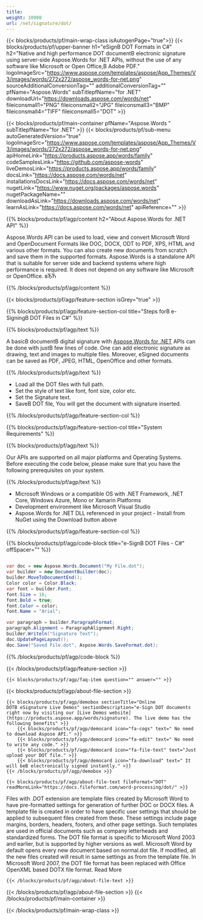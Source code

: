 ```yaml
---
title:  
weight: 10900
url: /net/signature/dot/ 
---
```


{{< blocks/products/pf/main-wrap-class isAutogenPage="true">}}
{{< blocks/products/pf/upper-banner h1="eSignВ DOT Formats in C#" h2="Native and high performance DOT documentВ electronic signature using server-side Aspose.Words for .NET APIs, without the use of any software like Microsoft or Open Office,В Adobe PDF." logoImageSrc="https://www.aspose.com/templates/aspose/App_Themes/V3/images/words/272x272/aspose_words-for-net.png" sourceAdditionalConversionTag="" additionalConversionTag="" pfName="Aspose.Words" subTitlepfName="for .NET" downloadUrl="https://downloads.aspose.com/words/net" fileiconsmall1="PNG" fileiconsmall2="JPG" fileiconsmall3="BMP" fileiconsmall4="TIFF" fileiconsmall5="DOT" >}}

{{< blocks/products/pf/main-container pfName="Aspose.Words " subTitlepfName="for .NET" >}}
{{< blocks/products/pf/sub-menu autoGeneratedVersion="true" logoImageSrc="https://www.aspose.com/templates/aspose/App_Themes/V3/images/words/272x272/aspose_words-for-net.png" apiHomeLink="https://products.aspose.app/words/family" codeSamplesLink="https://github.com/aspose-words" liveDemosLink="https://products.aspose.app/words/family" docsLink="https://docs.aspose.com/words/net" installationsDocsLink="https://docs.aspose.com/words/net" nugetLink="https://www.nuget.org/packages/aspose.words" nugetPackageName="" downloadAsLink="https://downloads.aspose.com/words/net" learnAsLink="https://docs.aspose.com/words/net" apiReference="" >}}

{{% blocks/products/pf/agp/content h2="About Aspose.Words for .NET API" %}}

 Aspose.Words API can be used to load, view and convert Microsoft Word and OpenDocument Formats like DOC, DOCX, ODT to PDF, XPS, HTML and various other formats. You can also create new documents from scratch and save them in the supported formats. Aspose.Words is a standalone API that is suitable for server side and backend systems where high performance is required. It does not depend on any software like Microsoft or OpenOffice. вЂЋ

{{% /blocks/products/pf/agp/content %}}

{{< blocks/products/pf/agp/feature-section isGrey="true" >}}

{{% blocks/products/pf/agp/feature-section-col title="Steps forВ e-SigningВ DOT Files in C#" %}}

{{% blocks/products/pf/agp/text %}}

 A basicВ documentВ digital signature with
 [Aspose.Words for .NET](https://products.aspose.com/words/net) 
 APIs can be done with justВ few lines of code. One can add electronic signature as drawing, text and images to multiple files. Moreover, eSigned documents can be saved as PDF, JPEG, HTML, OpenOffice and other formats.

{{% /blocks/products/pf/agp/text %}}

+  Load all the DOT files with full path.
+  Set the style of text like font, font size, color etc.
+  Set the Signature text.
+  SaveВ DOT file, You will get the document with signature inserted.

{{% /blocks/products/pf/agp/feature-section-col %}}

{{% blocks/products/pf/agp/feature-section-col title="System Requirements" %}}

{{% blocks/products/pf/agp/text %}}

 Our APIs are supported on all major platforms and Operating Systems. Before executing the code below, please make sure that you have the following prerequisites on your system.

{{% /blocks/products/pf/agp/text %}}

-  Microsoft Windows or a compatible OS with .NET Framework, .NET Core, Windows Azure, Mono or Xamarin Platforms
-  Development environment like Microsoft Visual Studio
-  Aspose.Words for .NET DLL referenced in your project - Install from NuGet using the Download button above

{{% /blocks/products/pf/agp/feature-section-col %}}

{{% blocks/products/pf/agp/code-block title="e-SignВ DOT Files - C#" offSpacer="" %}}

```cs

var doc = new Aspose.Words.Document("My File.dot");
var builder = new DocumentBuilder(doc);
builder.MoveToDocumentEnd();
Color color = Color.Black;
var font = builder.Font;
font.Size = 16;
font.Bold = true;
font.Color = color;
font.Name = "Arial";

var paragraph = builder.ParagraphFormat;
paragraph.Alignment = ParagraphAlignment.Right;
builder.Writeln("Signature Text");
doc.UpdatePageLayout();
doc.Save("Saved File.dot", Aspose.Words.SaveFormat.dot);   

```

{{% /blocks/products/pf/agp/code-block %}}

{{< /blocks/products/pf/agp/feature-section >}}

    {{< blocks/products/pf/agp/faq-item question="" answer="" >}}
 

{{< blocks/products/pf/agp/about-file-section >}}

    {{< blocks/products/pf/agp/demobox sectionTitle="Online DOTВ eSignature Live Demos" sectionDescription="e-Sign DOT documents right now by visiting our [Live Demos website](https://products.aspose.app/words/signature). The live demo has the following benefits" >}}
        {{< blocks/products/pf/agp/democard icon="fa-cogs" text=" No need to download Aspose API." >}}
        {{< blocks/products/pf/agp/democard icon="fa-edit" text=" No need to write any code." >}}
        {{< blocks/products/pf/agp/democard icon="fa-file-text" text="Just upload your DOT file." >}}
        {{< blocks/products/pf/agp/democard icon="fa-download" text=" It will beВ electronically signed instantly." >}}
    {{< /blocks/products/pf/agp/demobox >}}

    {{< blocks/products/pf/agp/about-file-text fileFormat="DOT" readMoreLink="https://docs.fileformat.com/word-processing/dot/" >}}
Files with .DOT extension are template files created by Microsoft Word to have pre-formatted settings for generation of further DOC or DOCX files. A template file is created in order to have specific user settings that should be applied to subsequent files created from these. These settings include page margins, borders, headers, footers, and other page settings. Such templates are used in official documents such as company letterheads and standardized forms. The DOT file format is specific to Microsoft Word 2003 and earlier, but is supported by higher versions as well. Microsoft Word by default opens every new document based on normal.dot file. If modified, all the new files created will result in same settings as from the template file. In Microsoft Word 2007, the DOT file format has been replaced with Office OpenXML based DOTX file format. Read More

    {{< /blocks/products/pf/agp/about-file-text >}}

{{< /blocks/products/pf/agp/about-file-section >}}
{{< /blocks/products/pf/main-container >}}
    
{{< /blocks/products/pf/main-wrap-class >}}
